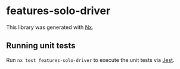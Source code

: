 # features-solo-driver

This library was generated with [Nx](https://nx.dev).

## Running unit tests

Run `nx test features-solo-driver` to execute the unit tests via [Jest](https://jestjs.io).
